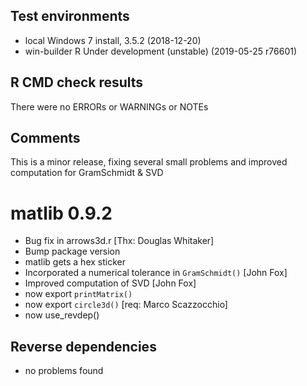 ## Test environments
* local Windows 7 install, 3.5.2 (2018-12-20)
* win-builder R Under development (unstable) (2019-05-25 r76601)

## R CMD check results
There were no ERRORs or WARNINGs or NOTEs

## Comments
This is a minor release, fixing several small problems
and improved computation for GramSchmidt & SVD

# matlib 0.9.2

- Bug fix in arrows3d.r [Thx: Douglas Whitaker]
- Bump package version
- matlib gets a hex sticker
- Incorporated a numerical tolerance in `GramSchmidt()` [John Fox]
- Improved computation of SVD [John Fox]
- now export `printMatrix()`
- now export `circle3d()` [req: Marco Scazzocchio]
- now use_revdep()

## Reverse dependencies

- no problems found
